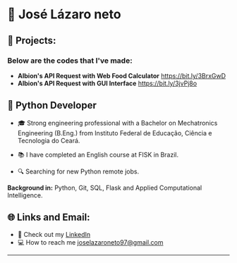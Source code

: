 # :pushpin: José Lázaro neto
 

## :battery: Projects:
### Below are the codes that I've made:

* **Albion's API Request with Web Food Calculator** https://bit.ly/3BrxGwD
* **Albion's API Request with GUI Interface** https://bit.ly/3jvPj8o
 
## :dart: Python Developer

 * :mortar_board: Strong engineering professional with a Bachelor on Mechatronics Engineering (B.Eng.) from Instituto Federal de Educação, Ciência e Tecnologia do Ceará.

* :books: I have completed an English course at FISK in Brazil.

* :mag: Searching for new Python remote jobs.


**Background in:** Python, Git, SQL, Flask and Applied Computational Intelligence.
 

## :globe_with_meridians: Links and Email:
* :page_with_curl: Check out my [LinkedIn](https://www.linkedin.com/in/joselazaroneto232/)
* :computer: How to reach me joselazaroneto97@gmail.com

 
---






